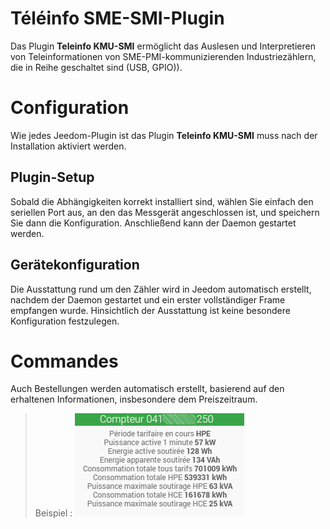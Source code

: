 # Téléinfo SME-SMI-Plugin

Das Plugin **Teleinfo KMU-SMI** ermöglicht das Auslesen und Interpretieren von Teleinformationen von SME-PMI-kommunizierenden Industriezählern, die in Reihe geschaltet sind (USB, GPIO)).

# Configuration

Wie jedes Jeedom-Plugin ist das Plugin **Teleinfo KMU-SMI** muss nach der Installation aktiviert werden.

## Plugin-Setup

Sobald die Abhängigkeiten korrekt installiert sind, wählen Sie einfach den seriellen Port aus, an den das Messgerät angeschlossen ist, und speichern Sie dann die Konfiguration. Anschließend kann der Daemon gestartet werden.

## Gerätekonfiguration

Die Ausstattung rund um den Zähler wird in Jeedom automatisch erstellt, nachdem der Daemon gestartet und ein erster vollständiger Frame empfangen wurde. Hinsichtlich der Ausstattung ist keine besondere Konfiguration festzulegen.

# Commandes

Auch Bestellungen werden automatisch erstellt, basierend auf den erhaltenen Informationen, insbesondere dem Preiszeitraum.

>Beispiel :
>![Fliesenbeispiel](./images/tile.png)
